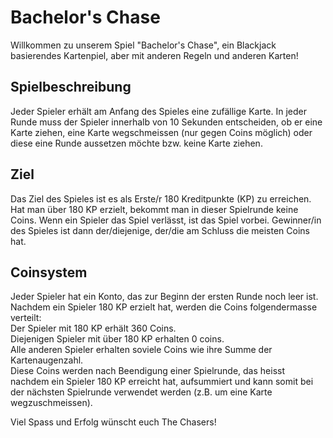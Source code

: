 # Bachelor's Chase
Willkommen zu unserem Spiel "Bachelor's Chase", ein Blackjack basierendes Kartenpiel, 
aber mit anderen Regeln und anderen Karten!

## Spielbeschreibung
Jeder Spieler erhält am Anfang des Spieles eine zufällige Karte. In jeder Runde muss der Spieler innerhalb von 
10 Sekunden entscheiden, ob er eine Karte ziehen, eine Karte wegschmeissen (nur gegen Coins möglich) 
oder diese eine Runde aussetzen möchte bzw. keine Karte ziehen.

## Ziel
Das Ziel des Spieles ist es als Erste/r 180 Kreditpunkte (KP) zu erreichen. 
Hat man über 180 KP erzielt, bekommt man in dieser Spielrunde keine Coins. 
Wenn ein Spieler das Spiel verlässt, ist das Spiel vorbei.
Gewinner/in des Spieles ist dann der/diejenige, der/die am Schluss die meisten Coins hat.

## Coinsystem
Jeder Spieler hat ein Konto, das zur Beginn der ersten Runde noch leer ist. 
Nachdem ein Spieler 180 KP erzielt hat, werden die Coins folgendermasse verteilt: \
Der Spieler mit 180 KP erhält 360 Coins. \
Diejenigen Spieler mit über 180 KP erhalten 0 coins. \
Alle anderen Spieler erhalten soviele Coins wie ihre Summe der Kartenaugenzahl. \
Diese Coins werden nach Beendigung einer Spielrunde, das heisst nachdem ein Spieler 180 KP erreicht hat, aufsummiert
und kann somit bei der nächsten Spielrunde verwendet werden (z.B. um eine Karte wegzuschmeissen).

Viel Spass und Erfolg wünscht euch The Chasers!